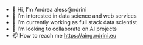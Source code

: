 - 👋 Hi, I’m Andrea aless@ndrini
- 👀 I’m interested in data science and web services 
- 🌱 I’m currently working as full stack data scientist
- 💞️ I’m looking to collaborate on AI projects
- 📫 How to reach me https://aing.ndrini.eu

<!---
ndrini/ndrini is a ✨ special ✨ repository because its `README.md` (this file) appears on your GitHub profile.
You can click the Preview link to take a look at your changes.
--->
